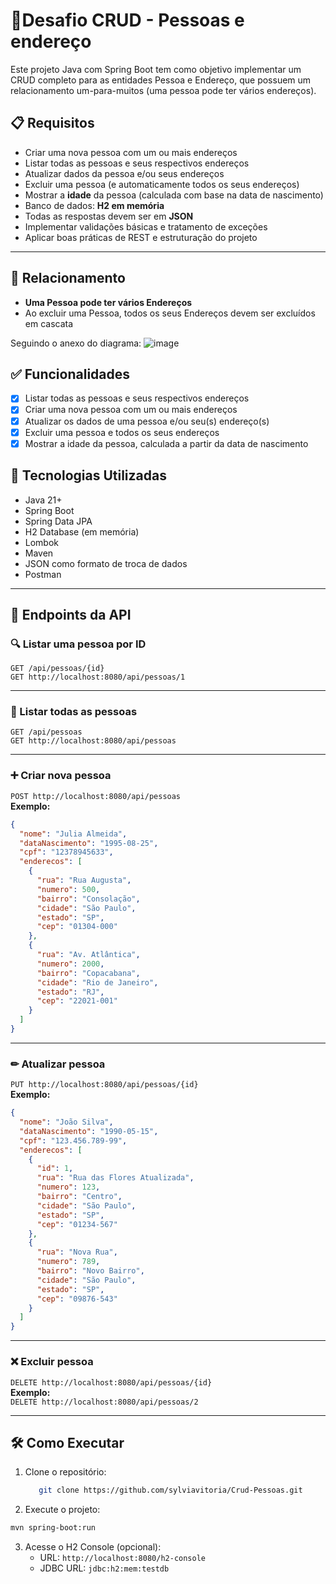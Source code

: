 # 🧪Desafio CRUD - Pessoas e endereço

 Este projeto Java com Spring Boot tem como objetivo implementar um CRUD completo para as entidades Pessoa e Endereço, que possuem um relacionamento um-para-muitos (uma pessoa pode ter vários endereços).

## 📋 Requisitos

- Criar uma nova pessoa com um ou mais endereços
- Listar todas as pessoas e seus respectivos endereços
- Atualizar dados da pessoa e/ou seus endereços
- Excluir uma pessoa (e automaticamente todos os seus endereços)
- Mostrar a **idade** da pessoa (calculada com base na data de nascimento)
- Banco de dados: **H2 em memória**
- Todas as respostas devem ser em **JSON**
- Implementar validações básicas e tratamento de exceções
- Aplicar boas práticas de REST e estruturação do projeto

---

## 🔁 Relacionamento

- **Uma Pessoa pode ter vários Endereços**
- Ao excluir uma Pessoa, todos os seus Endereços devem ser excluídos em cascata

Seguindo o anexo do diagrama:
![image](https://github.com/user-attachments/assets/fee564bb-f005-481c-8590-a499f52686d7)


## ✅ Funcionalidades

- [x] Listar todas as pessoas e seus respectivos endereços
- [x] Criar uma nova pessoa com um ou mais endereços
- [x] Atualizar os dados de uma pessoa e/ou seu(s) endereço(s)
- [x] Excluir uma pessoa e todos os seus endereços
- [x] Mostrar a idade da pessoa, calculada a partir da data de nascimento

## 🚀 Tecnologias Utilizadas

- Java 21+
- Spring Boot
- Spring Data JPA
- H2 Database (em memória)
- Lombok
- Maven
- JSON como formato de troca de dados
- Postman

---

## 🔗 Endpoints da API

### 🔍 Listar uma pessoa por ID
`GET /api/pessoas/{id}`  
`GET http://localhost:8080/api/pessoas/1`

---

### 📄 Listar todas as pessoas
`GET /api/pessoas`  
`GET http://localhost:8080/api/pessoas`

---

### ➕ Criar nova pessoa
`POST http://localhost:8080/api/pessoas`  
**Exemplo:**  
```json
{
  "nome": "Julia Almeida",
  "dataNascimento": "1995-08-25",
  "cpf": "12378945633",
  "enderecos": [
    {
      "rua": "Rua Augusta",
      "numero": 500,
      "bairro": "Consolação",
      "cidade": "São Paulo",
      "estado": "SP",
      "cep": "01304-000"
    },
    {
      "rua": "Av. Atlântica",
      "numero": 2000,
      "bairro": "Copacabana",
      "cidade": "Rio de Janeiro",
      "estado": "RJ",
      "cep": "22021-001"
    }
  ]
}
```

---

### ✏ Atualizar pessoa
`PUT http://localhost:8080/api/pessoas/{id}`  
**Exemplo:**  
```json
{
  "nome": "João Silva",
  "dataNascimento": "1990-05-15",
  "cpf": "123.456.789-99",
  "enderecos": [
    {
      "id": 1,
      "rua": "Rua das Flores Atualizada",
      "numero": 123,
      "bairro": "Centro",
      "cidade": "São Paulo",
      "estado": "SP",
      "cep": "01234-567"
    },
    {
      "rua": "Nova Rua",
      "numero": 789,
      "bairro": "Novo Bairro",
      "cidade": "São Paulo",
      "estado": "SP",
      "cep": "09876-543"
    }
  ]
}
```

---

### ❌ Excluir pessoa
`DELETE http://localhost:8080/api/pessoas/{id}`  
**Exemplo:**  
`DELETE http://localhost:8080/api/pessoas/2`

---

## 🛠 Como Executar

1. Clone o repositório:
   ```bash
      git clone https://github.com/sylviavitoria/Crud-Pessoas.git
   
 2. Execute o projeto:
   ```bash
   mvn spring-boot:run
   ```

3. Acesse o H2 Console (opcional):
   - URL: `http://localhost:8080/h2-console`
   - JDBC URL: `jdbc:h2:mem:testdb`
